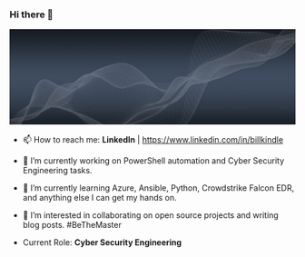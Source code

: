 ### Hi there 👋

![header image](https://github.com/billkindle/billkindle/blob/master/images/banner_1920.jpg)

- 📫 How to reach me: **LinkedIn** | https://www.linkedin.com/in/billkindle

- 🔭 I’m currently working on PowerShell automation and Cyber Security Engineering tasks.
- 🌱 I’m currently learning Azure, Ansible, Python, Crowdstrike Falcon EDR, and anything else I can get my hands on. 
- 👯 I’m interested in collaborating on open source projects and writing blog posts. #BeTheMaster

- Current Role: **Cyber Security Engineering**
